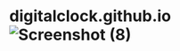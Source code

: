 # digitalclock.github.io![Screenshot (8)](https://user-images.githubusercontent.com/121686735/235496829-12515180-46af-4df8-bbd1-a147de85e0f2.png)
